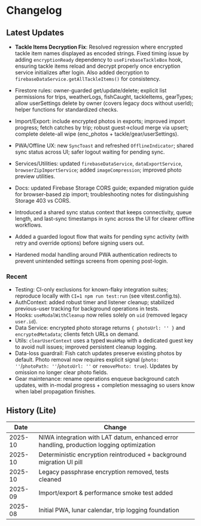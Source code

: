 # Changelog

## Latest Updates

- **Tackle Items Decryption Fix**: Resolved regression where encrypted tackle item names displayed as encoded strings. Fixed timing issue by adding `encryptionReady` dependency to `useFirebaseTackleBox` hook, ensuring tackle items reload and decrypt properly once encryption service initializes after login. Also added decryption to `firebaseDataService.getAllTackleItems()` for consistency.
- Firestore rules: owner-guarded get/update/delete; explicit list permissions for trips, weatherLogs, fishCaught, tackleItems, gearTypes; allow userSettings delete by owner (covers legacy docs without userId); helper functions for standardized checks.
- Import/Export: include encrypted photos in exports; improved import progress; fetch catches by trip; robust guest→cloud merge via upsert; complete delete-all wipe (enc_photos + tackle/gear/userSettings).
- PWA/Offline UX: new `SyncToast` and refreshed `OfflineIndicator`; shared sync status across UI; safer logout waiting for pending sync.
- Services/Utilities: updated `firebaseDataService`, `dataExportService`, `browserZipImportService`; added `imageCompression`; improved photo preview utilities.
- Docs: updated Firebase Storage CORS guide; expanded migration guide for browser-based zip import; troubleshooting notes for distinguishing Storage 403 vs CORS.

- Introduced a shared sync status context that keeps connectivity, queue length, and last-sync timestamps in sync across the UI for clearer offline workflows.
- Added a guarded logout flow that waits for pending sync activity (with retry and override options) before signing users out.
- Hardened modal handling around PWA authentication redirects to prevent unintended settings screens from opening post-login.

### Recent
- Testing: CI-only exclusions for known-flaky integration suites; reproduce locally with `CI=1 npm run test:run` (see vitest.config.ts).
- AuthContext: added robust timer and listener cleanup; stabilized previous-user tracking for background operations in tests.
- Hooks: `useModalWithCleanup` now relies solely on `uid` (removed legacy `user.id`).
- Data Service: encrypted photo storage returns `{ photoUrl: '' }` and `encryptedMetadata`; clients fetch URLs on demand.
- Utils: `clearUserContext` uses a typed `WeakMap` with a dedicated guest key to avoid null issues; improved persistent cleanup logging.
 - Data-loss guardrail: Fish catch updates preserve existing photos by default. Photo removal now requires explicit signal (`photo: ''`/`photoPath: ''`/`photoUrl: ''` or `removePhoto: true`). Updates by omission no longer clear photo fields.
- Gear maintenance: rename operations enqueue background catch updates, with in-modal progress + completion messaging so users know when label propagation finishes.

## History (Lite)

| Date   | Change |
|--------|--------|
| 2025-10 | NIWA integration with LAT datum, enhanced error handling, production logging optimization |
| 2025-10 | Deterministic encryption reintroduced + background migration UI pill |
| 2025-10 | Legacy passphrase encryption removed, tests cleaned |
| 2025-09 | Import/export & performance smoke test added |
| 2025-08 | Initial PWA, lunar calendar, trip logging foundation |
